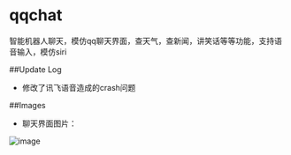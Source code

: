 
# qqchat

智能机器人聊天，模仿qq聊天界面，查天气，查新闻，讲笑话等等功能，支持语音输入，模仿siri

##Update Log
- 修改了讯飞语音造成的crash问题

##Images
- 聊天界面图片：

![image](http://a3.qpic.cn/psb?/V14QknOK3ve1Ih/0uqDRQDmuJOANVzUtc8FVN*IBmy8MThvvFwOnHHIqjA!/b/dG4AAAAAAAAA&bo=dwGbAgAAAAADAMo!&rf=viewer_4)


